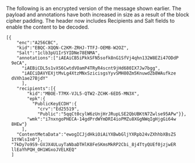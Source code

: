 
The following is an encrypted version of the message shown earlier. 
The payload and annotations have both increased in size as a result
of the block cipher padding. The header now
includes Recipients and Salt fields to enable the content to be decoded.

~~~~
[{
    "enc":"A256CBC",
    "kid":"EBQC-XQQN-C2KM-ZRHJ-TTFJ-OEMB-W2OZ",
    "Salt":"1clb3pU1IrSYIDNe78ENMA",
    "annotations":["iAEAiCB5iPkkSFN5sofk8nG1SfVj4qhn132W8EZi47ODdP
  9eCA",
      "iAEBiCDL5s1vXS6CwtdVOamP4TRyR4scnt9jHd680IX7Jw7bgg",
      "iAECiDAVYEXjtMvLg4XtzMNxSzicisgsYyvSMH80Zm5KnuwdZb8WAufkze
  dVXh1ae27BjdY"
      ],
    "recipients":[{
        "kid":"MBOE-T7MX-VJL5-QTW2-ZCHK-6ED5-MN3X",
        "epk":{
          "PublicKeyECDH":{
            "crv":"Ed25519",
            "Public":"5qqCt0cylW6zUnjHrJRupLSE2QbUBKtN7Zwlse95APw"}},
        "wmk":"i7nxngoPHECA-14gdPrdWYmDRI4ioPMZu8XGgNWqIgHjgGi64w
  8HEw"}
      ],
    "ContentMetaData":"ewogICJjdHkiOiAiYXBwbGljYXRpb24vZXhhbXBsZS
  1tYWlsIn0"},
  "7kDy7o9S9-GVJX4ULuyTaNbaDTHlK8FeSKmsMkRP2Cbi_8j4TtyQUEf0jzjwER
  llEaYhPQH_OH1WGxoJVELKEQ"
  ]
~~~~

